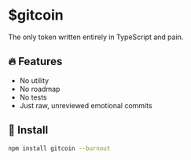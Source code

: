 # $gitcoin

The only token written entirely in TypeScript and pain.

## 🔥 Features

- No utility  
- No roadmap  
- No tests  
- Just raw, unreviewed emotional commits

## 🧠 Install

```bash
npm install gitcoin --burnout
